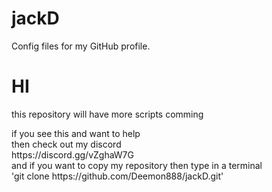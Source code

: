 # jackD
Config files for my GitHub profile.

<h1>HI</h1>

<p>this repository will have more scripts comming </p>

<p>if you see this and want to help<br>then check out my discord<br>https://discord.gg/vZghaW7G<br>and if you want to copy my repository then type in a terminal<br>'git clone https://github.com/Deemon888/jackD.git'</p>
